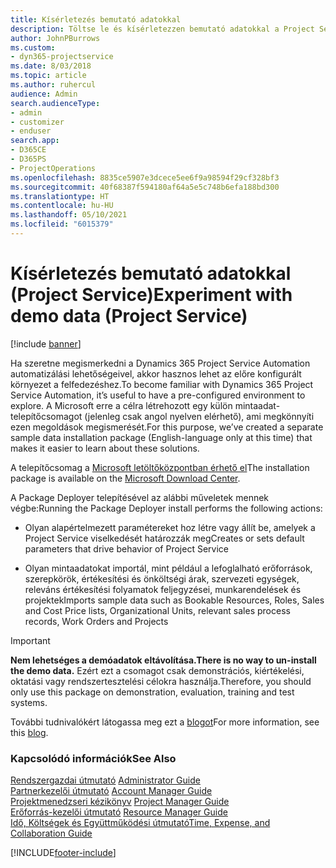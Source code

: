 ```yaml
---
title: Kísérletezés bemutató adatokkal
description: Töltse le és kísérletezzen bemutató adatokkal a Project Service Automation alkalmazáshoz.
author: JohnPBurrows
ms.custom:
- dyn365-projectservice
ms.date: 8/03/2018
ms.topic: article
ms.author: ruhercul
audience: Admin
search.audienceType:
- admin
- customizer
- enduser
search.app:
- D365CE
- D365PS
- ProjectOperations
ms.openlocfilehash: 8835ce5907e3dcece5ee6f9a98594f29cf328bf3
ms.sourcegitcommit: 40f68387f594180af64a5e5c748b6efa188bd300
ms.translationtype: HT
ms.contentlocale: hu-HU
ms.lasthandoff: 05/10/2021
ms.locfileid: "6015379"
---
```

# <a name="experiment-with-demo-data-project-service"></a><span data-ttu-id="8041b-103">Kísérletezés bemutató adatokkal (Project Service)</span><span class="sxs-lookup"><span data-stu-id="8041b-103">Experiment with demo data (Project Service)</span></span>

[!include [banner](../includes/psa-now-project-operations.md)]

<span data-ttu-id="8041b-104">Ha szeretne megismerkedni a Dynamics 365 Project Service Automation automatizálási lehetőségeivel, akkor hasznos lehet az előre konfigurált környezet a felfedezéshez.</span><span class="sxs-lookup"><span data-stu-id="8041b-104">To become familiar with Dynamics 365 Project Service Automation, it’s useful to have a pre-configured environment to explore.</span></span> <span data-ttu-id="8041b-105">A Microsoft erre a célra létrehozott egy külön mintaadat-telepítőcsomagot (jelenleg csak angol nyelven elérhető), ami megkönnyíti ezen megoldások megismerését.</span><span class="sxs-lookup"><span data-stu-id="8041b-105">For this purpose, we’ve created a separate sample data installation package (English-language only at this time) that makes it easier to learn about these solutions.</span></span> 

<span data-ttu-id="8041b-106">A telepítőcsomag a [Microsoft letöltőközpontban érhető el](https://go.microsoft.com/fwlink/?linkid=859966)</span><span class="sxs-lookup"><span data-stu-id="8041b-106">The installation package is available on the [Microsoft Download Center](https://go.microsoft.com/fwlink/?linkid=859966).</span></span>  

<span data-ttu-id="8041b-107">A Package Deployer telepítésével az alábbi műveletek mennek végbe:</span><span class="sxs-lookup"><span data-stu-id="8041b-107">Running the Package Deployer install performs the following actions:</span></span> 
  
-   <span data-ttu-id="8041b-108">Olyan alapértelmezett paramétereket hoz létre vagy állít be, amelyek a Project Service viselkedését határozzák meg</span><span class="sxs-lookup"><span data-stu-id="8041b-108">Creates or sets default parameters that drive behavior of Project Service</span></span>  
  
-   <span data-ttu-id="8041b-109">Olyan mintaadatokat importál, mint például a lefoglalható erőforrások, szerepkörök, értékesítési és önköltségi árak, szervezeti egységek, releváns értékesítési folyamatok feljegyzései, munkarendelések és projektek</span><span class="sxs-lookup"><span data-stu-id="8041b-109">Imports sample data such as Bookable Resources, Roles, Sales and Cost Price lists, Organizational Units, relevant sales process records, Work Orders and Projects</span></span>    
  
> [!IMPORTANT]
> <span data-ttu-id="8041b-110">**Nem lehetséges a demóadatok eltávolítása.**</span><span class="sxs-lookup"><span data-stu-id="8041b-110">**There is no way to un-install the demo data.**</span></span> <span data-ttu-id="8041b-111">Ezért ezt a csomagot csak demonstrációs, kiértékelési, oktatási vagy rendszertesztelési célokra használja.</span><span class="sxs-lookup"><span data-stu-id="8041b-111">Therefore, you should only use this package on demonstration, evaluation, training and test systems.</span></span>

<span data-ttu-id="8041b-112">További tudnivalókért látogassa meg ezt a [blogot](https://blogs.msdn.microsoft.com/crm/2017/10/24/microsoft-dynamics-365-for-field-service-and-project-service-automation-sample-data)</span><span class="sxs-lookup"><span data-stu-id="8041b-112">For more information, see this [blog](https://blogs.msdn.microsoft.com/crm/2017/10/24/microsoft-dynamics-365-for-field-service-and-project-service-automation-sample-data).</span></span>





  
### <a name="see-also"></a><span data-ttu-id="8041b-113">Kapcsolódó információk</span><span class="sxs-lookup"><span data-stu-id="8041b-113">See Also</span></span>  
 <span data-ttu-id="8041b-114">[Rendszergazdai útmutató](../psa/admin-guide.md) </span><span class="sxs-lookup"><span data-stu-id="8041b-114">[Administrator Guide](../psa/admin-guide.md) </span></span>  
 <span data-ttu-id="8041b-115">[Partnerkezelői útmutató](../psa/account-manager-guide.md) </span><span class="sxs-lookup"><span data-stu-id="8041b-115">[Account Manager Guide](../psa/account-manager-guide.md) </span></span>  
 <span data-ttu-id="8041b-116">[Projektmenedzseri kézikönyv](../psa/project-manager-guide.md) </span><span class="sxs-lookup"><span data-stu-id="8041b-116">[Project Manager Guide](../psa/project-manager-guide.md) </span></span>  
 <span data-ttu-id="8041b-117">[Erőforrás-kezelői útmutató](../psa/resource-manager-guide.md) </span><span class="sxs-lookup"><span data-stu-id="8041b-117">[Resource Manager Guide](../psa/resource-manager-guide.md) </span></span>  
 [<span data-ttu-id="8041b-118">Idő, Költségek és Együttműködési útmutató</span><span class="sxs-lookup"><span data-stu-id="8041b-118">Time, Expense, and Collaboration Guide</span></span>](../psa/time-expense-collaboration-guide.md)


[!INCLUDE[footer-include](../includes/footer-banner.md)]